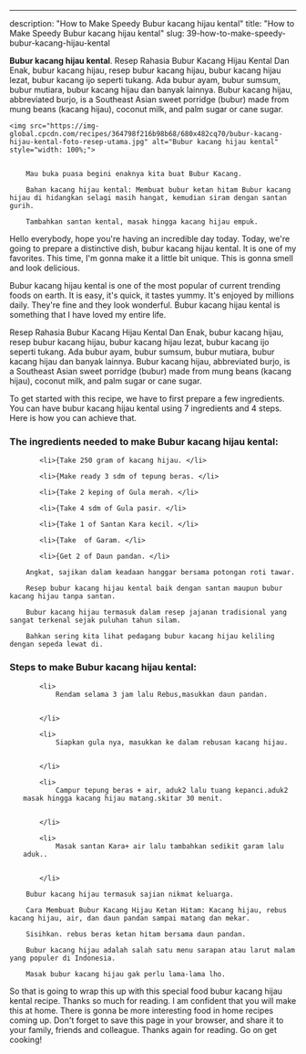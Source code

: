 ---
description: "How to Make Speedy Bubur kacang hijau kental"
title: "How to Make Speedy Bubur kacang hijau kental"
slug: 39-how-to-make-speedy-bubur-kacang-hijau-kental

<p>
	<strong>Bubur kacang hijau kental</strong>. 
	Resep Rahasia Bubur Kacang Hijau Kental Dan Enak, bubur kacang hijau, resep bubur kacang hijau, bubur kacang hijau lezat, bubur kacang ijo seperti tukang. Ada bubur ayam, bubur sumsum, bubur mutiara, bubur kacang hijau dan banyak lainnya. Bubur kacang hijau, abbreviated burjo, is a Southeast Asian sweet porridge (bubur) made from mung beans (kacang hijau), coconut milk, and palm sugar or cane sugar.
</p>
<p>
	
	<img src="https://img-global.cpcdn.com/recipes/364798f216b98b68/680x482cq70/bubur-kacang-hijau-kental-foto-resep-utama.jpg" alt="Bubur kacang hijau kental" style="width: 100%;">
	
	
		Mau buka puasa begini enaknya kita buat Bubur Kacang.
	
		Bahan kacang hijau kental: Membuat bubur ketan hitam Bubur kacang hijau di hidangkan selagi masih hangat, kemudian siram dengan santan gurih.
	
		Tambahkan santan kental, masak hingga kacang hijau empuk.
	
</p>
<p>
	Hello everybody, hope you're having an incredible day today. Today, we're going to prepare a distinctive dish, bubur kacang hijau kental. It is one of my favorites. This time, I'm gonna make it a little bit unique. This is gonna smell and look delicious.
</p>
	
<p>
	Bubur kacang hijau kental is one of the most popular of current trending foods on earth. It is easy, it's quick, it tastes yummy. It's enjoyed by millions daily. They're fine and they look wonderful. Bubur kacang hijau kental is something that I have loved my entire life.
</p>
<p>
	Resep Rahasia Bubur Kacang Hijau Kental Dan Enak, bubur kacang hijau, resep bubur kacang hijau, bubur kacang hijau lezat, bubur kacang ijo seperti tukang. Ada bubur ayam, bubur sumsum, bubur mutiara, bubur kacang hijau dan banyak lainnya. Bubur kacang hijau, abbreviated burjo, is a Southeast Asian sweet porridge (bubur) made from mung beans (kacang hijau), coconut milk, and palm sugar or cane sugar.
</p>

<p>
To get started with this recipe, we have to first prepare a few ingredients. You can have bubur kacang hijau kental using 7 ingredients and 4 steps. Here is how you can achieve that.
</p>

<h3>The ingredients needed to make Bubur kacang hijau kental:</h3>

<ol>
	
		<li>{Take 250 gram of kacang hijau. </li>
	
		<li>{Make ready 3 sdm of tepung beras. </li>
	
		<li>{Take 2 keping of Gula merah. </li>
	
		<li>{Take 4 sdm of Gula pasir. </li>
	
		<li>{Take 1 of Santan Kara kecil. </li>
	
		<li>{Take  of Garam. </li>
	
		<li>{Get 2 of Daun pandan. </li>
	
</ol>
<p>
	
		Angkat, sajikan dalam keadaan hanggar bersama potongan roti tawar.
	
		Resep bubur kacang hijau kental baik dengan santan maupun bubur kacang hijau tanpa santan.
	
		Bubur kacang hijau termasuk dalam resep jajanan tradisional yang sangat terkenal sejak puluhan tahun silam.
	
		Bahkan sering kita lihat pedagang bubur kacang hijau keliling dengan sepeda lewat di.
	
</p>

<h3>Steps to make Bubur kacang hijau kental:</h3>

<ol>
	
		<li>
			Rendam selama 3 jam lalu Rebus,masukkan daun pandan.
			
			
		</li>
	
		<li>
			Siapkan gula nya, masukkan ke dalam rebusan kacang hijau.
			
			
		</li>
	
		<li>
			Campur tepung beras + air, aduk2 lalu tuang kepanci.aduk2 masak hingga kacang hijau matang.skitar 30 menit.
			
			
		</li>
	
		<li>
			Masak santan Kara+ air lalu tambahkan sedikit garam lalu aduk..
			
			
		</li>
	
</ol>

<p>
	
		Bubur kacang hijau termasuk sajian nikmat keluarga.
	
		Cara Membuat Bubur Kacang Hijau Ketan Hitam: Kacang hijau, rebus kacang hijau, air, dan daun pandan sampai matang dan mekar.
	
		Sisihkan. rebus beras ketan hitam bersama daun pandan.
	
		Bubur kacang hijau adalah salah satu menu sarapan atau larut malam yang populer di Indonesia.
	
		Masak bubur kacang hijau gak perlu lama-lama lho.
	
</p>

<p>
	So that is going to wrap this up with this special food bubur kacang hijau kental recipe. Thanks so much for reading. I am confident that you will make this at home. There is gonna be more interesting food in home recipes coming up. Don't forget to save this page in your browser, and share it to your family, friends and colleague. Thanks again for reading. Go on get cooking!
</p>
